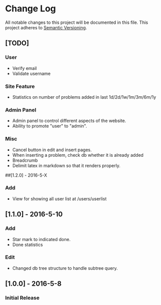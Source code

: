 # Change Log
All notable changes to this project will be documented in this file.
This project adheres to [Semantic Versioning](http://semver.org/).

## [TODO]
### User
- Verify email
- Validate username
### Site Feature
- Statistics on number of problems added in last 1d/2d/1w/1m/3m/6m/1y
### Admin Panel
- Admin panel to control different aspects of the website.
- Ability to promote "user" to "admin".
### Misc
- Cancel button in edit and insert pages.
- When inserting a problem, check db whether it is already added
- Breadcrumb
- Delimit latex in markdown so that it renders properly.

##[1.2.0] - 2016-5-X
### Add
- View for showing all user list at /users/userlist

## [1.1.0] - 2016-5-10
### Add
- Star mark to indicated done.
- Done statistics
### Edit
- Changed db tree structure to handle subtree query.

## [1.0.0] - 2016-5-8
### Initial Release
